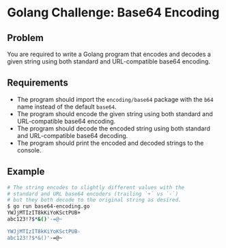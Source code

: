 # Golang Challenge: Base64 Encoding

## Problem

You are required to write a Golang program that encodes and decodes a given string using both standard and URL-compatible base64 encoding.

## Requirements

- The program should import the `encoding/base64` package with the `b64` name instead of the default `base64`.
- The program should encode the given string using both standard and URL-compatible base64 encoding.
- The program should decode the encoded string using both standard and URL-compatible base64 decoding.
- The program should print the encoded and decoded strings to the console.

## Example

```sh
# The string encodes to slightly different values with the
# standard and URL base64 encoders (trailing `+` vs `-`)
# but they both decode to the original string as desired.
$ go run base64-encoding.go
YWJjMTIzIT8kKiYoKSctPUB+
abc123!?$*&()'-=@~

YWJjMTIzIT8kKiYoKSctPUB-
abc123!?$*&()'-=@~

```
